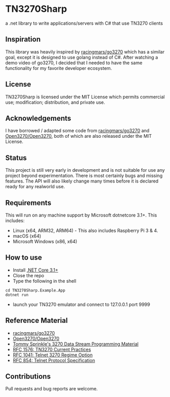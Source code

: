 # TN3270Sharp
 a .net library to write applications/servers with C# that use TN3270 clients

## Inspiration
This library was heavily inspired by [racingmars/go3270](https://github.com/racingmars/go3270) which has a similar goal, except it is designed to use golang instead of C#.  After watching a demo video of go3270, I decided that I needed to have the same functionality for my favorite developer ecosystem.

## License
TN3270Sharp is licensed under the MIT License which permits commercial use; modification; distribution, and private use.

## Acknowledgements
I have borrowed / adapted some code from [racingmars/go3270](https://github.com/racingmars/go3270) and [Open3270/Open3270](https://github.com/Open3270/Open3270), both of which are also released under the MIT License.

## Status
This project is still very early in development and is not suitable for use any project beyond experimentation. There is most certainly bugs and missing features.  The API will also likely change many times before it is declared ready for any realworld use.


## Requirements
This will run on any machine support by Microsoft dotnetcore 3.1+.
This includes:
* Linux (x64, ARM32, ARM64) - This also includes Raspberry Pi 3 & 4.
* macOS (x64)
* Microsoft Windows (x86, x64)

## How to use
* Install [.NET Core 3.1+](https://dotnet.microsoft.com/download/dotnet-core/3.1)
* Close the repo
* Type the following in the shell

```
cd TN3270Sharp.Example.App
dotnet run
```
* launch your TN3270 emulator and connect to 127.0.0.1 port 9999

## Reference Material
* [racingmars/go3270](https://github.com/racingmars/go3270)
* [Open3270/Open3270](https://github.com/Open3270/Open3270)
* [Tommy Sprinkle's 3270 Data Stream Programming Material](http://www.tommysprinkle.com/mvs/P3270/)
* [RFC 1576: TN3270 Current Practices](https://tools.ietf.org/html/rfc1576)
* [RFC 1041: Telnet 3270 Regime Option](https://tools.ietf.org/html/rfc1041)
* [RFC 854: Telnet Protocol Specification](https://tools.ietf.org/html/rfc854)

## Contributions
Pull requests and bug reports are welcome.